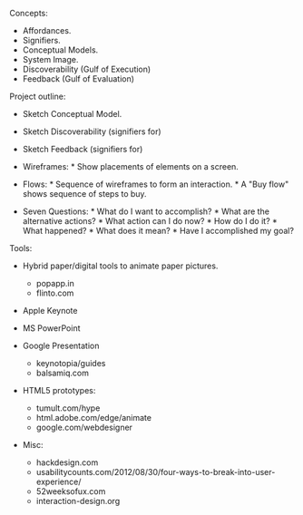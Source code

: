 Concepts:

*	Affordances.
*	Signifiers.
*	Conceptual Models.
*	System Image.
*	Discoverability (Gulf of Execution)
*	Feedback (Gulf of Evaluation)

Project outline:

*	Sketch Conceptual Model.
*	Sketch Discoverability (signifiers for)
*	Sketch Feedback (signifiers for)
*	Wireframes:
		*	Show placements of elements on a screen.
*	Flows:
		*	Sequence of wireframes to form an interaction.
		*	A "Buy flow" shows sequence of steps to buy.

*	Seven Questions:
		*	What do I want to accomplish?
		*	What are the alternative actions?
		*	What action can I do now?
		*	How do I do it?
		*	What happened?
		*	What does it mean?
		*	Have I accomplished my goal?

Tools:

*	Hybrid paper/digital tools to animate paper pictures.

	*	popapp.in
	*	flinto.com

*	Apple Keynote
*	MS PowerPoint
*	Google Presentation

	*	keynotopia/guides
	*	balsamiq.com


*	HTML5 prototypes:
	*	tumult.com/hype
	*	html.adobe.com/edge/animate
	*	google.com/webdesigner

*	Misc:
	*	hackdesign.com
	*	usabilitycounts.com/2012/08/30/four-ways-to-break-into-user-experience/
	*	52weeksofux.com
	*	interaction-design.org